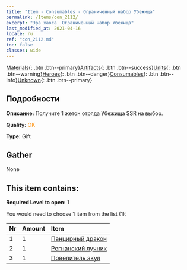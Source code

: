 ```yaml
---
title: "Item - Consumables - Ограниченный набор Убежища"
permalink: /Items/con_2112/
excerpt: "Эра хаоса  Ограниченный набор Убежища"
last_modified_at: 2021-04-16
locale: ru
ref: "con_2112.md"
toc: false
classes: wide
---
```

 [Materials](/ru/Items/){: .btn .btn--primary}[Artifacts](/ru/Items/Artifacts/){: .btn .btn--success}[Units](/ru/Items/Units/){: .btn .btn--warning}[Heroes](/ru/Items/Heroes/){: .btn .btn--danger}[Consumables](/ru/Items/Consumables/){: .btn .btn--info}[Unknown](/ru/Items/Unknown/){: .btn .btn--primary}

## Подробности
 **Описание:** Получите 1 жетон отряда Убежища SSR на выбор.

 **Quality:** <span style="color: #FF8C00">OK</span>

 **Type:** Gift

## Gather

  None

## This item contains:

 **Required Level to open:** 1

 You would need to choose 1 item from the list (1):

  | Nr | Amount |     Item    |
  |:---|:-------|:------------|
  | 1 | 1 | [Панцирный дракон](/ru/Items/unt_278/) |  | 
  | 2 | 1 | [Регнанский лучник](/ru/Items/unt_274/) |  | 
  | 3 | 1 | [Повелитель акул](/ru/Items/unt_281/) |  | 
